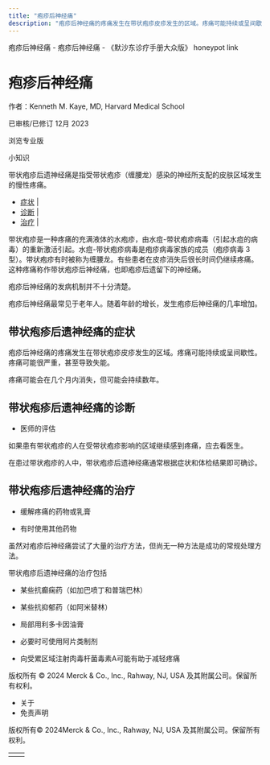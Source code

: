 ```yaml
---
title: "疱疹后神经痛"
description: "疱疹后神经痛的疼痛发生在带状疱疹皮疹发生的区域。疼痛可能持续或呈间歇性。疼痛可能很严重，甚至导致失能。"
---
```


﻿疱疹后神经痛 \- 疱疹后神经痛 \- 《默沙东诊疗手册大众版》 honeypot link

# 疱疹后神经痛

作者：Kenneth M. Kaye, MD, Harvard Medical School

已审核/已修订 12月 2023

浏览专业版

小知识

带状疱疹后遗神经痛是指受带状疱疹（缠腰龙）感染的神经所支配的皮肤区域发生的慢性疼痛。

- [症状](#症状_v14430986_zh) \|
- [诊断](#诊断_v14430989_zh) \|
- [治疗](#治疗_v14430992_zh) \|

带状疱疹是一种疼痛的充满液体的水疱疹，由水痘-带状疱疹病毒（引起水痘的病毒）的重新激活引起。水痘-带状疱疹病毒是疱疹病毒家族的成员（疱疹病毒 3型）。带状疱疹有时被称为缠腰龙。有些患者在皮疹消失后很长时间仍继续疼痛。这种疼痛称作带状疱疹后神经痛，也即疱疹后遗留下的神经痛。

疱疹后神经痛的发病机制并不十分清楚。

疱疹后神经痛最常见于老年人。随着年龄的增长，发生疱疹后神经痛的几率增加。

## 带状疱疹后遗神经痛的症状

疱疹后神经痛的疼痛发生在带状疱疹皮疹发生的区域。疼痛可能持续或呈间歇性。疼痛可能很严重，甚至导致失能。

疼痛可能会在几个月内消失，但可能会持续数年。

## 带状疱疹后遗神经痛的诊断

- 医师的评估


如果患有带状疱疹的人在受带状疱疹影响的区域继续感到疼痛，应去看医生。

在患过带状疱疹的人中，带状疱疹后遗神经痛通常根据症状和体检结果即可确诊。

## 带状疱疹后遗神经痛的治疗

- 缓解疼痛的药物或乳膏

- 有时使用其他药物


虽然对疱疹后神经痛尝试了大量的治疗方法，但尚无一种方法是成功的常规处理方法。

带状疱疹后遗神经痛的治疗包括

- 某些抗癫痫药（如加巴喷丁和普瑞巴林）

- 某些抗抑郁药（如阿米替林）

- 局部用利多卡因油膏

- 必要时可使用阿片类制剂

- 向受累区域注射肉毒杆菌毒素A可能有助于减轻疼痛




版权所有 © 2024
Merck & Co., Inc., Rahway, NJ, USA 及其附属公司。保留所有权利。

- 关于
- 免责声明

版权所有© 2024Merck & Co., Inc., Rahway, NJ, USA 及其附属公司。保留所有权利。

|     |     |
| --- | --- |
|  |  |